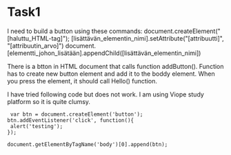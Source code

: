 # Task1

I need to build a button using these commands:
document.createElement("[haluttu_HTML-tag]");
[lisättävän_elementin_nimi].setAttribute("[attribuutti]", "[attribuutin_arvo]")
document.[elementti_johon_lisätään].appendChild([lisättävän_elementin_nimi])



There is a btton in HTML document that calls function addButton(). Function has to create new button element and add it to the boddy element.
When you press the element, it should call Hello() function.



I have tried following code but does not work.
I am using Viope study platform so it is quite clumsy.

	 var btn = document.createElement('button');
    btn.addEventListener('click', function(){
     alert('testing');
    });

    document.getElementByTagName('body')[0].append(btn);

	
